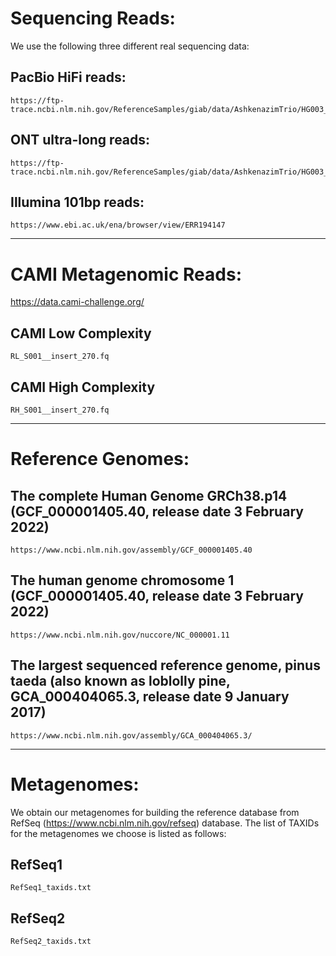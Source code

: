 # Sequencing Reads:
We use the following three different real sequencing data:

## PacBio HiFi reads:
```
https://ftp-trace.ncbi.nlm.nih.gov/ReferenceSamples/giab/data/AshkenazimTrio/HG003_NA24149_father/PacBio_CCS_15kb_20kb_chemistry2/reads/PBmixSequel729_1_A01_PBTH_30hours_19kbV2PD_70pM_HumanHG003.fastq.gz
```


## ONT ultra-long reads:
```
https://ftp-trace.ncbi.nlm.nih.gov/ReferenceSamples/giab/data/AshkenazimTrio/HG003_NA24149_father/UCSC_Ultralong_OxfordNanopore_Promethion/GM24149_1.fastq.gz
```

## Illumina 101bp reads:
```
https://www.ebi.ac.uk/ena/browser/view/ERR194147
```
---

# CAMI Metagenomic Reads:
https://data.cami-challenge.org/
## CAMI Low Complexity
```
RL_S001__insert_270.fq
```
## CAMI High Complexity
```
RH_S001__insert_270.fq
```

---

# Reference Genomes:

## The complete Human Genome GRCh38.p14 (GCF_000001405.40, release date 3 February 2022) 

```
https://www.ncbi.nlm.nih.gov/assembly/GCF_000001405.40
```

## The human genome chromosome 1 (GCF_000001405.40, release date 3 February 2022)

```
https://www.ncbi.nlm.nih.gov/nuccore/NC_000001.11
```

## The largest sequenced reference genome, pinus taeda (also known as loblolly pine, GCA_000404065.3, release date 9 January 2017)

```
https://www.ncbi.nlm.nih.gov/assembly/GCA_000404065.3/
```

---

# Metagenomes:
We obtain our metagenomes for building the reference database from RefSeq (https://www.ncbi.nlm.nih.gov/refseq) database.
The list of TAXIDs for the metagenomes we choose is listed as follows:
## RefSeq1
```
RefSeq1_taxids.txt
```
## RefSeq2
```
RefSeq2_taxids.txt
```


